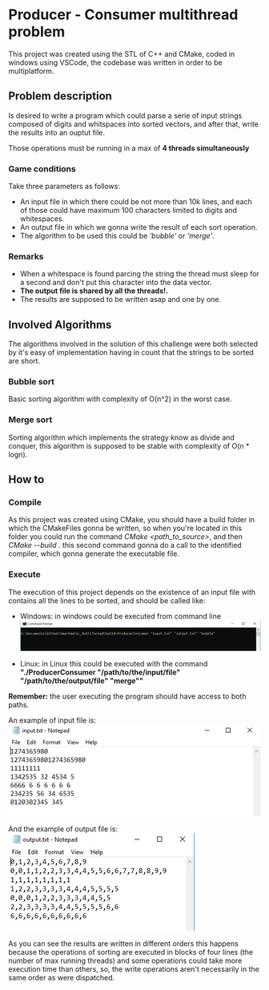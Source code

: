 # Producer - Consumer multithread problem

This project was created using the STL of C++ and CMake, coded in windows using VSCode, the codebase was written in order to be multiplatform.

## Problem description
Is desired to write a program which could parse a serie of input strings composed of digits and whitspaces into sorted vectors, and after that, write the results into an ouptut file.

Those operations must be running in a max of __4 threads simultaneously__

### Game conditions
Take three parameters as follows:

* An input file in which there could be not more than 10k lines, and each of those could have maximum 100 characters limited to digits and whitespaces.
* An output file in which we gonna write the result of each sort operation.
* The algorithm to be used this could be _'bubble'_ or _'merge'_.

### Remarks
* When a whitespace is found parcing the string the thread must sleep for a second and don't put this character into the data vector.
* __The output file is shared by all the threads!.__
* The results are supposed to be written asap and one by one.

## Involved Algorithms
The algorithms involved in the solution of this challenge were both selected by it's easy of implementation having in count that the strings to be sorted are short.

### Bubble sort
Basic sorting algorithm with complexity of O(n^2) in the worst case.

### Merge sort
Sorting algorithm which implements the strategy know as divide and conquer, this algorithm is supposed to be stable with complexity of O(n * logn).

## How to
### Compile
As this project was created using CMake, you should have a build folder in which the CMakeFiles gonna be written, so when you're located in this folder you could run the command *CMake <path_to_source>*, and then *CMake --build .* this second command gonna do a call to the identified compiler, which gonna generate the executable file.

### Execute
The execution of this project depends on the existence of an input file with contains all the lines to be sorted, and should be called like:

* Windows: in windows could be executed from command line
![Execution command](https://github.com/JJimenez94/Smartmatic_MultiThread/blob/master/command.png)

* Linux: in Linux this could be executed with the command **"./ProducerConsumer "/path/to/the/input/file" "/path/to/the/output/file" "merge""**

**Remember:** the user executing the program should have access to both paths.

An example of input file is:\
![Input](https://github.com/JJimenez94/Smartmatic_MultiThread/blob/master/example_input.png) 

And the example of output file is:\
![Output](https://github.com/JJimenez94/Smartmatic_MultiThread/blob/master/example_output.png) 

As you can see the results are written in different orders this happens because the operations of sorting are executed in blocks of four lines (the number of max running threads) and some operations could take more execution time than others, so, the write operations aren't necessarily in the same order as were dispatched.
